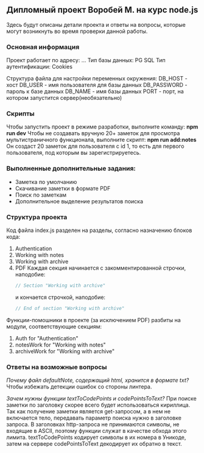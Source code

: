## Дипломный проект Воробей М. на курс node.js

Здесь будут описаны детали проекта и ответы на вопросы,
которые могут возникнуть во время проверки данной работы.

### Основная информация

Проект работает по адресу: ...
Тип базы данных: PG SQL
Тип аутентификации: Cookies

Структура файла для настройки переменных окружения:
DB_HOST - хост
DB_USER - имя пользователя для базы данных
DB_PASSWORD - пароль к базе данных
DB_NAME - имя базы данных
PORT - порт, на котором запустится сервер(необязательно)

### Скрипты

Чтобы запустить проект в режиме разработки, выполните команду:
**npm run dev**
Чтобы не создавать вручную 20+ заметок для просмотра мультистраничного
функционала, выполните скрипт:
**npm run add:notes**
Он создаст 20 заметок для пользователя с id 1, то есть для первого пользователя, под которым вы зарегистрируетесь.

### Выполненные дополнительные задания:

- Заметка по умолчанию
- Скачивание заметки в формате PDF
- Поиск по заметкам
- Дополнительное выделение результатов поиска

### Структура проекта

Код файла index.js разделен на разделы, согласно назначению блоков кода:

1. Authentication
2. Working with notes
3. Working with archive
4. PDF
   Каждая секция начинается с закомментированной строчки, наподобие:
   ```javascript
   // Section "Working with archive"
   ```
   и кончается строчкой, наподобие:
   ```javascript
   // End of section "Working with archive"
   ```

Функции-помошники в проекте (за исключением PDF) разбиты на модули,
соответствующие секциям:

1. Auth for "Authentication"
2. notesWork for "Working with notes"
3. archiveWork for "Working with archive"

### Ответы на возможные вопросы

_Почему файл defaultNote, содержащий html, хранится в формате txt?_
Чтобы избежать детекции ошибок со стороны линтера.

_Зачем нужны функции textToCodePoints и codePointsToText?_
При поиске заметки по заголовку скорее всего будет использоваться
кириллица. Так как получение заметки является get-запросом, а в нем не
включается тело, передавать параметр поиска нужно в заголовке запроса.
В заголовках http-запроса не принимаются символы, не входящие в ASCII,
поэтому функции служат в качестве обхода этого лимита.
textToCodePoints кодирует символы в их номера в Уникоде, затем на сервере
codePointsToText декодирует их обратно в текст.
